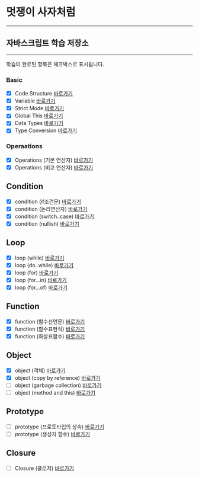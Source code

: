 # 멋쟁이 사자처럼

---

## 자바스크립트 학습 저장소

---

학습이 완료된 항복은 체크박스로 표시됩니다.

### Basic

- [x] Code Structure [바로가기](https://github.com/kimInDa/lion-javascript/blob/01.core/client/chapter/core/01.codeStructure.js)
- [x] Variable [바로가기](https://github.com/kimInDa/lion-javascript/blob/01.core/client/chapter/core/02.variables.js)
- [x] Strict Mode [바로가기](https://github.com/kimInDa/lion-javascript/blob/01.core/client/chapter/core/03.strictMode.js)
- [x] Global This [바로가기](https://github.com/kimInDa/lion-javascript/blob/01.core/client/chapter/core/04.globalThis.js)
- [x] Data Types [바로가기](https://github.com/kimInDa/lion-javascript/blob/01.core/client/chapter/core/05.dataType.js)
- [x] Type Conversion [바로가기](https://github.com/kimInDa/lion-javascript/blob/01.core/client/chapter/core/06.typeConversion.js)

### Operaations

- [x] Operations (기본 연산자) [바로가기](https://github.com/kimInDa/lion-javascript/blob/01.core/client/chapter/core/07-1.operations.js)
- [x] Operations (비교 연산자) [바로가기](https://github.com/kimInDa/lion-javascript/blob/01.core/client/chapter/core/07-2.operations.js)

## Condition

- [x] condition (if조건문) [바로가기](https://github.com/simseonbeom/lion-javascript/blob/01.core/client/chapter/core/08-1.condition.js)
- [x] condition (논리연산자) [바로가기](https://github.com/simseonbeom/lion-javascript/blob/01.core/client/chapter/core/08-2.condition.js)
- [x] condition (switch..case) [바로가기](https://github.com/simseonbeom/lion-javascript/blob/01.core/client/chapter/core/08-3.condition.js)
- [x] condition (nullish) [바로가기](https://github.com/simseonbeom/lion-javascript/blob/01.core/client/chapter/core/08-4.condition.js)

## Loop

- [x] loop (while) [바로가기](https://github.com/kimInDa/lion-javascript/blob/01.core/client/chapter/core/09-1.loop.js)
- [x] loop (do..while) [바로가기](https://github.com/kimInDa/lion-javascript/blob/01.core/client/chapter/core/09-2.loop.js)
- [x] loop (for) [바로가기](https://github.com/kimInDa/lion-javascript/blob/01.core/client/chapter/core/09-3.loop.js)
- [x] loop (for...in) [바로가기](https://github.com/kimInDa/lion-javascript/blob/01.core/client/chapter/core/09-4.loop.js)
- [x] loop (for...of) [바로가기](https://github.com/kimInDa/lion-javascript/blob/01.core/client/chapter/core/09-5.loop.js)

## Function

- [x] function (함수선언문) [바로가기](https://github.com/kimInDa/lion-javascript/blob/01.core/client/chapter/core/10-1.function.js)
- [x] function (함수표현식) [바로가기](https://github.com/kimInDa/lion-javascript/blob/01.core/client/chapter/core/10-2.function.js)
- [x] function (화살표함수) [바로가기](https://github.com/kimInDa/lion-javascript/blob/01.core/client/chapter/core/10-3.function.js)

## Object

- [x] object (객체) [바로가기](https://github.com/kimInDa/lion-javascript/blob/01.core/client/chapter/core/11-1.object.js)
- [x] object (copy by reference) [바로가기](https://github.com/kimInDa/lion-javascript/blob/01.core/client/chapter/core/11-2.object.js)
- [ ] object (garbage collection) [바로가기]()
- [ ] object (method and this) [바로가기]()

## Prototype

- [ ] prototype (프로토타입의 상속) [바로가기]()
- [ ] prototype (생성자 함수) [바로가기]()

## Closure

- [ ] Closure (클로저) [바로가기]()